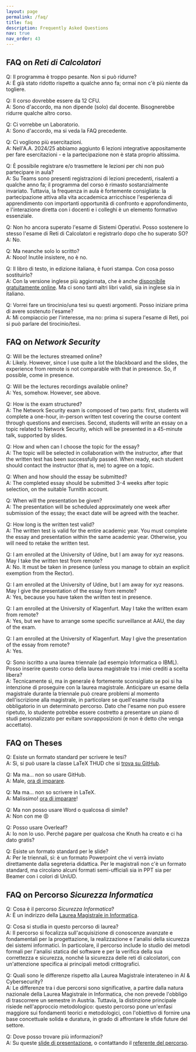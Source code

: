 ```yaml
---
layout: page
permalink: /faq/
title: faq
description: Frequently Asked Questions
nav: true
nav_order: 43
---
```


## FAQ on _Reti di Calcolatori_

Q: Il programma è troppo pesante. Non si può ridurre?  
A: È già stato ridotto rispetto a qualche anno fa; ormai non c'è più niente da togliere.

Q: Il corso dovrebbe essere da 12 CFU.  
A: Sono d'accordo, ma non dipende (solo) dal docente. Bisognerebbe ridurre qualche altro corso.

Q: Ci vorrebbe un Laboratorio.  
A: Sono d'accordo, ma si veda la FAQ precedente.

Q: Ci vogliono più esercitazioni.  
A: Nell'A.A. 2024/25 abbiamo aggiunto 6 lezioni integrative appositamente per fare esercitazioni - e la partecipazione non è stata proprio altissima.

Q: È possibile registrare e/o trasmettere le lezioni per chi non può partecipare in aula?  
A: Su Teams sono presenti registrazioni di lezioni precedenti, risalenti a qualche anno fa; il programma del corso è rimasto sostanzialmente invariato.
Tuttavia, la frequenza in aula è fortemente consigliata: la partecipazione attiva alla vita accademica arricchisce l'esperienza di apprendimento con importanti opportunità di confronto e approfondimento, e l'interazione diretta con i docenti e i colleghi è un elemento formativo essenziale.

Q: Non ho ancora superato l'esame di Sistemi Operativi. Posso sostenere lo stesso l'esame di Reti di Calcolatori e registrarlo dopo che ho superato SO?  
A: No.

Q: Ma neanche solo lo scritto?  
A: Nooo! Inutile insistere, no è no.

Q: Il libro di testo, in edizione italiana, è fuori stampa. Con cosa posso sostituirlo?  
A: Con la versione inglese più aggiornata, che è anche [disponibile gratuitamente online](https://book.systemsapproach.org). Ma ci sono tanti altri libri validi, sia in inglese sia in italiano.

Q: Vorrei fare un tirocinio/una tesi su questi argomenti. Posso iniziare prima di avere sostenuto l'esame?  
A: Mi compiaccio per l'interesse, ma no: prima si supera l'esame di Reti, poi si può parlare del tirocinio/tesi.

## FAQ on _Network Security_

Q: Will be the lectures streamed online?  
A: Likely. However, since I use quite a lot the blackboard and the slides, the experience from remote is not comparable with that in presence.  So, if possible, come in presence.

Q: Will be the lectures recordings available online?  
A: Yes, somehow. However, see above.

Q: How is the exam structured?  
A: The Network Security exam is composed of two parts: first, students will complete a one-hour, in-person written test covering the course content through questions and exercises. Second, students will write an essay on a topic related to Network Security, which will be presented in a 45-minute talk, supported by slides.

Q: How and when can I choose the topic for the essay?  
A: The topic will be selected in collaboration with the instructor, after that the written test has been successfully passed. When ready, each student should contact the instructor (that is, me) to agree on a topic.

Q: When and how should the essay be submitted?  
A: The completed essay should be submitted 3-4 weeks after topic selection, on the suitable TurnitIn account.

Q: When will the presentation be given?   
A: The presentation will be scheduled approximately one week after submission of the essay; the exact date will be agreed with the teacher.

Q: How long is the written test valid?  
A: The written test is valid for the entire academic year. You must complete the essay and presentation within the same academic year. Otherwise, you will need to retake the written test.

Q: I am enrolled at the University of Udine, but I am away for xyz reasons. May I take the written test from remote?  
A: No. It must be taken in presence (unless you manage to obtain an explicit exemption from the Rector).

Q: I am enrolled at the University of Udine, but I am away for xyz reasons. May I give the presentation of the essay from remote?  
A: Yes, because you have taken the written test in presence.

Q: I am enrolled at the University of Klagenfurt. May I take the written exam from remote?  
A: Yes, but we have to arrange some specific surveillance at AAU, the day of the exam.

Q: I am enrolled at the University of Klagenfurt. May I give the presentation of the essay from remote?  
A: Yes.

Q: Sono iscritto a una laurea triennale (ad esempio Informatica o IBML). Posso inserire questo corso della laurea magistrale tra i miei crediti a scelta libera?  
A: Tecnicamente sì, ma in generale è fortemente sconsigliato se poi si ha intenzione di proseguire con la laurea magistrale. Anticipare un esame della magistrale durante la triennale può creare problemi al momento dell'iscrizione alla magistrale, in particolare se quell'esame risulta obbligatorio in un determinato percorso. Dato che l'esame non può essere ripetuto, lo studente potrebbe essere costretto a presentare un piano di studi personalizzato per evitare sovrapposizioni (e non è detto che venga accettato).

## FAQ on Theses

Q: Esiste un formato standard per scrivere le tesi?  
A: Sì, si può usare la classe LaTeX THUD che si [trova su GitHub](https://github.com/miculan/thud).

Q: Ma ma… non so usare GitHub.  
A: Male, [ora di imparare](https://learn.microsoft.com/it-it/training/modules/introduction-to-github/).

Q: Ma ma… non so scrivere in LaTeX.  
A: Malissimo! [ora di imparare](https://www.learnlatex.org/en/)!

Q: Ma non posso usare Word o qualcosa di simile?  
A: Non con me 😡

Q: Posso usare Overleaf?  
A: Io non lo uso. Perché pagare per qualcosa che Knuth ha creato e ci ha dato gratis?

Q: Esiste un formato standard per le slide?  
A: Per le triennali, sì: è un formato Powerpoint che vi verrà inviato direttamente dalla segreteria didattica.  Per le magistrali non c'è un formato standard, ma circolano alcuni formati semi-ufficiali sia in PPT sia per Beamer con i colori di UniUD.

## FAQ on Percorso _Sicurezza Informatica_

Q: Cosa è il percorso _Sicurezza Informatica_?  
A: È un indirizzo della [Laurea Magistrale in Informatica](https://www.uniud.it/it/didattica/corsi/area-scientifica/scienze-matematiche-informatiche-multimediali-fisiche/laurea-magistrale/informatica/corso/informatica).

Q: Cosa si studia in questo percorso di laurea?  
A: Il percorso si focalizza sull'acquisizione di conoscenze avanzate e fondamentali per la progettazione, la realizzazione e l'analisi della sicurezza dei sistemi informatici. In particolare, il percorso include lo studio dei metodi formali per l'analisi statica del software e per la verifica della sua correttezza e sicurezza, nonché la sicurezza delle reti di calcolatori, con un'attenzione specifica ai principali metodi crittografici.

Q: Quali sono le differenze rispetto alla Laurea Magistrale interateneo in AI & Cybersecurity?  
A: Le differenze tra i due percorsi sono significative, a partire dalla natura nazionale della Laurea Magistrale in Informatica, che non prevede l'obbligo di trascorrere un semestre in Austria. Tuttavia, la distinzione principale risiede nell'approccio metodologico: questo percorso pone un'enfasi maggiore sui fondamenti teorici e metodologici, con l'obiettivo di fornire una base concettuale solida e duratura, in grado di affrontare le sfide future del settore.

Q: Dove posso trovare più informazioni?  
A: Su queste [slide di presentazione](/assets/pdf/LM_Sicurezza_Informatica.pdf), o contattando il [referente del percorso](/).